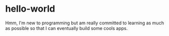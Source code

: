 # hello-world
Hmm, I'm new to programming but am really committed to learning as much as possible so that I can eventually build some cools apps.
